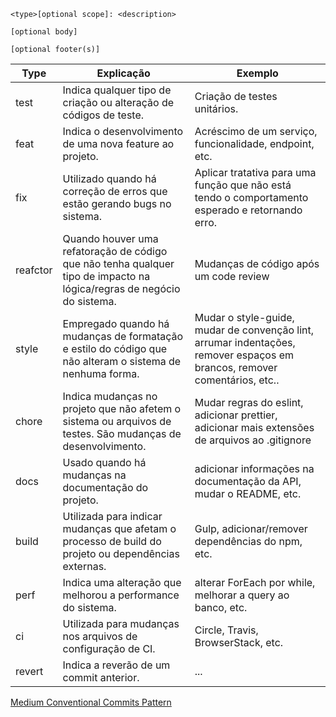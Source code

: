 ```
<type>[optional scope]: <description>

[optional body]

[optional footer(s)]
```

Type | Explicação | Exemplo
----- | ------- | --------
test | Indica qualquer tipo de criação ou alteração de códigos de teste. | Criação de testes unitários.
feat | Indica o desenvolvimento de uma nova feature ao projeto. | Acréscimo de um serviço, funcionalidade, endpoint, etc.
fix | Utilizado quando há correção de erros que estão gerando bugs no sistema. | Aplicar tratativa para uma função que não está tendo o comportamento esperado e retornando erro.
reafctor | Quando houver uma refatoração de código que não tenha qualquer tipo de impacto na lógica/regras de negócio do sistema. | Mudanças de código após um code review
style | Empregado quando há mudanças de formatação e estilo do código que não alteram o sistema de nenhuma forma. | Mudar o style-guide, mudar de convenção lint, arrumar indentações, remover espaços em brancos, remover comentários, etc..
chore | Indica mudanças no projeto que não afetem o sistema ou arquivos de testes. São mudanças de desenvolvimento. | Mudar regras do eslint, adicionar prettier, adicionar mais extensões de arquivos ao .gitignore
docs | Usado quando há mudanças na documentação do projeto. | adicionar informações na documentação da API, mudar o README, etc.
build | Utilizada para indicar mudanças que afetam o processo de build do projeto ou dependências externas. | Gulp, adicionar/remover dependências do npm, etc.
perf | Indica uma alteração que melhorou a performance do sistema. | alterar ForEach por while, melhorar a query ao banco, etc.
ci | Utilizada para mudanças nos arquivos de configuração de CI. | Circle, Travis, BrowserStack, etc.
revert | Indica a reverão de um commit anterior. | ...

[Medium Conventional Commits Pattern](https://medium.com/linkapi-solutions/conventional-commits-pattern-3778d1a1e657)